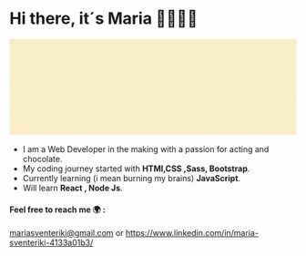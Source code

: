 # Hi there, it´s Maria 👋👩🏼‍💻

![](Maria.gif)


* I am a Web Developer in the making with a passion for acting and chocolate. 
* My coding journey started with **HTMl,CSS ,Sass, Bootstrap**.
* Currently learning (i mean burning my brains) **JavaScript**.
* Will learn **React , Node Js**.
#### Feel free to reach me 🌍 :
mariasventeriki@gmail.com or https://www.linkedin.com/in/maria-sventeriki-4133a01b3/



